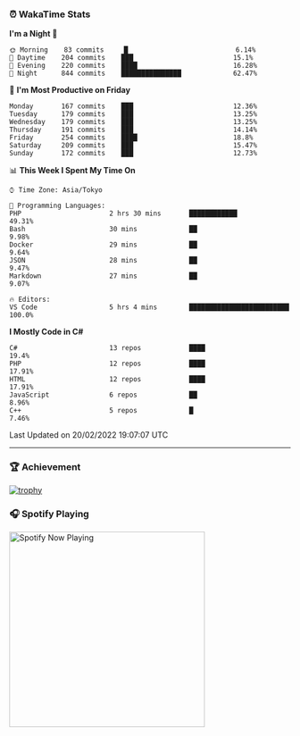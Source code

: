 ### ⏰ WakaTime Stats


<!--START_SECTION:waka-->
**I'm a Night 🦉** 

```text
🌞 Morning    83 commits     █                           6.14% 
🌆 Daytime    204 commits    ███                         15.1% 
🌃 Evening    220 commits    ████                        16.28% 
🌙 Night      844 commits    ███████████████             62.47%

```
📅 **I'm Most Productive on Friday** 

```text
Monday       167 commits    ███                         12.36% 
Tuesday      179 commits    ███                         13.25% 
Wednesday    179 commits    ███                         13.25% 
Thursday     191 commits    ███                         14.14% 
Friday       254 commits    ████                        18.8% 
Saturday     209 commits    ███                         15.47% 
Sunday       172 commits    ███                         12.73%

```


📊 **This Week I Spent My Time On** 

```text
⌚︎ Time Zone: Asia/Tokyo

💬 Programming Languages: 
PHP                      2 hrs 30 mins       ████████████                49.31% 
Bash                     30 mins             ██                          9.98% 
Docker                   29 mins             ██                          9.64% 
JSON                     28 mins             ██                          9.47% 
Markdown                 27 mins             ██                          9.07%

🔥 Editors: 
VS Code                  5 hrs 4 mins        █████████████████████████   100.0%

```

**I Mostly Code in C#** 

```text
C#                       13 repos            ████                        19.4% 
PHP                      12 repos            ████                        17.91% 
HTML                     12 repos            ████                        17.91% 
JavaScript               6 repos             ██                          8.96% 
C++                      5 repos             █                           7.46%

```



 Last Updated on 20/02/2022 19:07:07 UTC
<!--END_SECTION:waka-->

---

### 🏆 Achievement

[![trophy](https://github-profile-trophy.vercel.app/?username=Slime-hatena&theme=flat&no-bg=true&no-frame=true&column=8)](https://github.com/ryo-ma/github-profile-trophy)

### 🎧 Spotify Playing

[<img src="https://spotify-now-playing-slime-hatena.vercel.app/api/spotify-playing" alt="Spotify Now Playing" width="350" />](https://open.spotify.com/user/slime_hatena)

<!--
**Slime-hatena/Slime-hatena** is a ✨ _special_ ✨ repository because its `README.md` (this file) appears on your GitHub profile.

Here are some ideas to get you started:

- 🔭 I’m currently working on ...
- 🌱 I’m currently learning ...
- 👯 I’m looking to collaborate on ...
- 🤔 I’m looking for help with ...
- 💬 Ask me about ...
- 📫 How to reach me: ...
- 😄 Pronouns: ...
- ⚡ Fun fact: ...
-->
